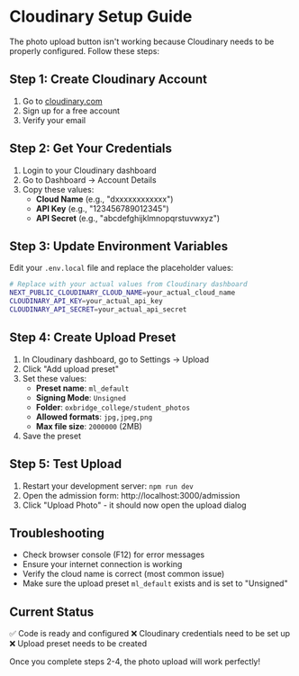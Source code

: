 # Cloudinary Setup Guide

The photo upload button isn't working because Cloudinary needs to be properly configured. Follow these steps:

## Step 1: Create Cloudinary Account
1. Go to [cloudinary.com](https://cloudinary.com)
2. Sign up for a free account
3. Verify your email

## Step 2: Get Your Credentials
1. Login to your Cloudinary dashboard
2. Go to Dashboard → Account Details
3. Copy these values:
   - **Cloud Name** (e.g., "dxxxxxxxxxxxx")
   - **API Key** (e.g., "123456789012345")
   - **API Secret** (e.g., "abcdefghijklmnopqrstuvwxyz")

## Step 3: Update Environment Variables
Edit your `.env.local` file and replace the placeholder values:

```bash
# Replace with your actual values from Cloudinary dashboard
NEXT_PUBLIC_CLOUDINARY_CLOUD_NAME=your_actual_cloud_name
CLOUDINARY_API_KEY=your_actual_api_key
CLOUDINARY_API_SECRET=your_actual_api_secret
```

## Step 4: Create Upload Preset
1. In Cloudinary dashboard, go to Settings → Upload
2. Click "Add upload preset"
3. Set these values:
   - **Preset name**: `ml_default`
   - **Signing Mode**: `Unsigned`
   - **Folder**: `oxbridge_college/student_photos`
   - **Allowed formats**: `jpg,jpeg,png`
   - **Max file size**: `2000000` (2MB)
4. Save the preset

## Step 5: Test Upload
1. Restart your development server: `npm run dev`
2. Open the admission form: http://localhost:3000/admission
3. Click "Upload Photo" - it should now open the upload dialog

## Troubleshooting
- Check browser console (F12) for error messages
- Ensure your internet connection is working
- Verify the cloud name is correct (most common issue)
- Make sure the upload preset `ml_default` exists and is set to "Unsigned"

## Current Status
✅ Code is ready and configured
❌ Cloudinary credentials need to be set up
❌ Upload preset needs to be created

Once you complete steps 2-4, the photo upload will work perfectly!
